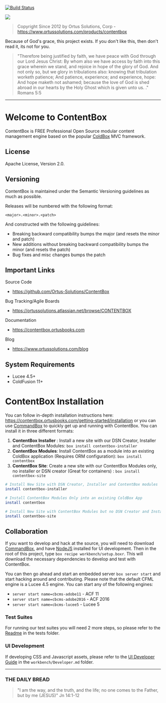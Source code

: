 ﻿[![Build Status](https://travis-ci.org/Ortus-Solutions/ContentBox.svg?branch=development)](https://travis-ci.org/Ortus-Solutions/ContentBox)

<img src="https://www.contentboxcms.org/__media/ContentBox_300.png" class="img-thumbnail"/>

>Copyright Since 2012 by Ortus Solutions, Corp - https://www.ortussolutions.com/products/contentbox

Because of God's grace, this project exists. If you don't like this, then don't read it, its not for you.

>"Therefore being justified by faith, we have peace with God through our Lord Jesus Christ:
By whom also we have access by faith into this grace wherein we stand, and rejoice in hope of the glory of God.
And not only so, but we glory in tribulations also: knowing that tribulation worketh patience;
And patience, experience; and experience, hope:
And hope maketh not ashamed; because the love of God is shed abroad in our hearts by the 
Holy Ghost which is given unto us. ." Romans 5:5

----

# Welcome to ContentBox

ContentBox is FREE Professional Open Source modular content management engine based on the popular [ColdBox](www.coldbox.org) MVC framework.

## License

Apache License, Version 2.0.

## Versioning

ContentBox is maintained under the Semantic Versioning guidelines as much as possible.

Releases will be numbered with the following format:

```
<major>.<minor>.<patch>
```

And constructed with the following guidelines:

* Breaking backward compatibility bumps the major (and resets the minor and patch)
* New additions without breaking backward compatibility bumps the minor (and resets the patch)
* Bug fixes and misc changes bumps the patch

## Important Links

Source Code
- https://github.com/Ortus-Solutions/ContentBox

Bug Tracking/Agile Boards
- https://ortussolutions.atlassian.net/browse/CONTENTBOX

Documentation
- https://contentbox.ortusbooks.com

Blog
- https://www.ortussolutions.com/blog

## System Requirements

* Lucee 4.5+
* ColdFusion 11+

# ContentBox Installation

You can follow in-depth installation instructions here: https://contentbox.ortusbooks.com/getting-started/installation or you can use [CommandBox](https://www.ortussolutions.com/products/commandbox) to quickly get up and running with ContentBox.  You can install it in three different formats:

1. **ContentBox Installer** : Install a new site with our DSN Creator, Installer and ContentBox Modules: `box install contentbox-installer`
1. **ContentBox Modules**: Install ContentBox as a module into an existing ColdBox application (Requires ORM configuration): `box install contentbox`
1. **ContentBox Site**: Create a new site with our ContentBox Modules only, no installer or DSN creator (Great for containers) : `box install contentbox-site`

```bash
# Install New Site with DSN Creator, Installer and ContentBox modules
install contentbox-installer

# Install ContentBox Modules Only into an existing ColdBox App
install contentbox

# Install New Site with ContentBox Modules but no DSN Creator and Installer, great for Containers
install contentbox-site
```

## Collaboration

If you want to develop and hack at the source, you will need to download [CommandBox](https://www.ortussolutions.com/products/commandbox), and have [NodeJS](https://nodejs.org/en/) installed for UI development.  Then in the root of this project, type `box recipe workbench/setup.boxr`.  This will download the necessary dependencies to develop and test with ContentBox.  

You can then go ahead and start an embedded server `box server start` and start hacking around and contributing.  Please note that the default CFML engine is a Lucee 4.5 engine.  You can start any of the following engines:

* `server start name=cbcms-adobe11` - ACF 11
* `server start name=cbcms-adobe2016` - ACF 2016
* `server start name=cbcms-lucee5` - Lucee 5

### Test Suites

For running our test suites you will need 2 more steps, so please refer to the [Readme](tests/readme.md) in the tests folder.

### UI Development

If developing CSS and Javascript assets, please refer to the [UI Developer Guide](workbench/Developer.md) in the `workbench/Developer.md` folder.

----

### THE DAILY BREAD

 > "I am the way, and the truth, and the life; no one comes to the Father, but by me (JESUS)" Jn 14:1-12